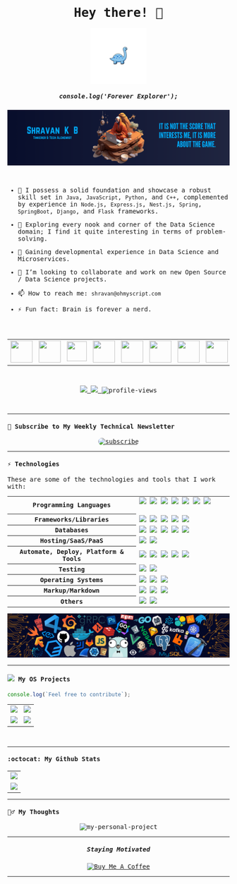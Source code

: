 <samp>
<p align="center">
  <h1 align="center">Hey there! 👋  </h1>
</p>

<p align="center">
  <img align="center" width="25%" src="/assets/dino.png" alt="header"/>
  <br>
  <h5 align="center">console.log('Forever Explorer');</h5>
</p>

<p align="center">
  <img src="assets/bannerv1.png" alt="Banner"/>
</p>


<br>

- 🔭 I possess a solid foundation and showcase a robust skill set in `Java`, `JavaScript`, `Python`, and `C++`, complemented by experience in `Node.js`, `Express.js`, `Nest.js`, `Spring`, `SpringBoot`, `Django`, and `Flask` frameworks.
  
- 🐾 Exploring every nook and corner of the Data Science domain; I find it quite interesting in terms of problem-solving.
  
- 🌱 Gaining developmental experience in Data Science and Microservices.
  
- 👯 I’m looking to collaborate and work on new Open Source / Data Science projects.
  
- 📫 How to reach me: `shravan@ohmyscript.com`
  
- ⚡ Fun fact: Brain is forever a nerd.

<br><br>

<table align="center">
  <tr>
    <td>
      <a title="Portfolio" href="https://ohmyscript.com/">
        <img src="https://iamskb258154309.files.wordpress.com/2020/07/cropped-circle-cropped.png" width="50" height="50" />
      </a>
    </td>
    <td>
      <a title="DEV.to" href="https://dev.to/shravan20">
        <img src="https://cdn3.iconfinder.com/data/icons/logos-and-brands-adobe/512/84_Dev-512.png" width="50" height="50" />
      </a>
    </td>
    <td>
      <a title="Medium" href="https://medium.com/@shravan20">
        <img src="https://cdn.mos.cms.futurecdn.net/uazw6gFQuEC29mxMM55Tpb-1200-80.jpg" width="45" height="45" />
      </a>
    </td>
    <td>
      <a title="LinkedIn" href="https://www.linkedin.com/in/shravan20/">
        <img src="https://cdn4.iconfinder.com/data/icons/social-media-and-logos-11/32/Logo_LinkedIn-512.png" width="50" height="50" />
      </a>
    </td>
    <td>
      <a title="Email" href="mailto:shravan@ohmyscript.com">
        <img src="https://cdn4.iconfinder.com/data/icons/social-media-and-logos-11/32/Logo_Gmail_envelope_letter_email-512.png" width="50" height="50" />
      </a>
    </td>
    <td>
      <a title="Stackoverflow" href="https://stackoverflow.com/users/11899809/shravan20">
        <img src="https://cdn0.iconfinder.com/data/icons/social-media-and-logos-11/32/logo_stackoverflow_Stack_overflow-512.png" width="50" height="50" />
      </a>
    </td>
    <td>
      <a title="Twitter" href="https://x.com/shravan20_">
        <img src="https://cdn2.iconfinder.com/data/icons/threads-by-instagram/24/x-logo-twitter-new-brand-contained-outline-64.png" width="50" height="50" />
      </a>
    </td>
    <td>
      <a title="Calendly" href="https://cal.com/shravan20">
        <img src="https://cdn4.iconfinder.com/data/icons/35-education-and-school-4/512/08_Calenday-512.png" width="50" height="50" />
      </a>
    </td>
</table>

<br>

<p align="center">
  <a href="https://github.com/shravan20" target="_blank">
    <img src="https://img.shields.io/github/followers/shravan20?label=Follow%20Me&style=social"/>
  </a>
  
  <a href="https://nervous-spruce-c3486.netlify.app/" target="_blank">
    <img src="https://img.shields.io/badge/check-portfolio-pink?style=flat-square&logo=jupyter&logoColor=red"/>
  </a>

  <img src="https://komarev.com/ghpvc/?username=shravan20&label=Profile+Views" alt="profile-views">
</p>




<br>

---


#### 💌 Subscribe to My Weekly Technical Newsletter


<p align="center">
<a href="https://newsletter.ohmyscript.com/" target="_blank"><img src="https://dev-to-uploads.s3.amazonaws.com/uploads/articles/bxkmbbensmp91vst5vm9.png" alt="subscribe" style="border-radius:10px;"></a>
</p>

---

#### ⚡ Technologies

These are some of the technologies and tools that I work with:

<table style="width:100%" align="center">
 <tr>
    <th>Programming Languages</th>
    <td> 
      <img src="https://img.shields.io/badge/-JavaScript-black?style=flat-square&logo=javascript" />
      <img src="https://img.shields.io/badge/-Nodejs-339933?style=flat-square&logo=Node.js&logoColor=white" />
      <img src="https://img.shields.io/badge/-TypeScript-007ACC?style=flat-square&logo=typescript&logoColor=white" />      
      <img src="https://img.shields.io/badge/-Java-007396?style=flat-square&logo=java" />
      <img src="https://img.shields.io/badge/-PHP-787CB5?style=flat-square&logo=PHP&logoColor=black" />
      <img src="https://img.shields.io/badge/-C++-787CB5?style=flat-square&logo=c%2B%2B&logoColor=Crayola" />
      <img src="https://img.shields.io/badge/-Python-ffff47?style=flat-square&logo=python" />      
   </td>
  </tr>
  <tr>
    <th>Frameworks/Libraries</th>
    <td>
      <img src="https://img.shields.io/badge/-Express.js-000000?style=flat-square&logo=express&logoColor=white" />
      <img src="https://img.shields.io/badge/-NestJS-black?style=flat-square&logo=nestjs&logoColor=red" />
      <img src="https://img.shields.io/badge/Spring_Boot-grey.svg?&style=flat-square&logo=spring-boot&logoColor=light-green" />
      <img src="https://img.shields.io/badge/-React.js-black?style=flat-square&logo=react&logoColor=Crayola" />
      <img src="https://img.shields.io/badge/-redux-black?style=flat-square&logo=redux&logoColor=violet" />
    </td>
  </tr>
  <tr>
    <th>Databases</th>
    <td>
      <img src="https://img.shields.io/badge/-MongoDB-black?style=flat-square&logo=mongodb" />
      <img src="https://img.shields.io/badge/PostgreSQL-316192.svg?&style=flat-square&logo=postgresql&logoColor=white" />
      <img src="https://img.shields.io/badge/-MySQL-4479A1?style=flat-square&logo=mysql&logoColor=white" />
      <img src="https://img.shields.io/badge/SQLite-07405E?style=flat-square&logo=sqlite&logoColor=white" />
      <img src="https://img.shields.io/badge/-Redis-DC382D?style=flat-square&logo=redis&logoColor=white" />
    </td>
  </tr>
  <tr>
    <th>Hosting/SaaS/PaaS</th>
    <td>
      <img src="https://img.shields.io/badge/Firebase-FFCA28?style=flat-square&logo=firebase&logoColor=white" />
      <img src="https://img.shields.io/badge/heroku%20-%23430098.svg?&style=flat-square&logo=heroku&logoColor=white" />
    </td>
  </tr>
  <tr>
    <th>Automate, Deploy, Platform & Tools</th>
    <td>
      <img src="https://img.shields.io/badge/-Docker-2496ED?style=flat-square&logo=docker&logoColor=white" />
      <img src="https://img.shields.io/badge/-Jenkins-DC382D?style=flat-square&logo=jenkins&logoColor=white" />
      <img src="https://img.shields.io/badge/-Git-black?style=flat-square&logo=git" /> 
      <img src="https://img.shields.io/badge/nginx%20-%23009639.svg?&style=flat-square&logo=nginx&logoColor=white" /> 
      <img src="https://img.shields.io/badge/-GitHub-181717?style=flat-square&logo=github" />
    </td>
  </tr>
  <tr>
    <th>Testing</th>
    <td>
      <img src="https://img.shields.io/badge/-Mocha-%238D6748?style=flat-square&logo=mocha&logoColor=white" />
      <img src="https://img.shields.io/badge/Junit5-25A162.svg?&style=flat-square&logo=postgresql&logoColor=white" />
    </td>
  </tr>
  <tr>
    <th>Operating Systems</th>
    <td>
      <img src="https://img.shields.io/badge/Linux-FCC624?style=flat-square&logo=linux&logoColor=black" />
      <img src="https://img.shields.io/badge/Windows-0078D6?style=flat-square&logo=windows&logoColor=white" />
      <img src="https://img.shields.io/badge/mac%20os-000000.svg?&style=flat-square&logo=apple&logoColor=white" />
    </td>
  </tr>
  <tr>
    <th>Markup/Markdown</th>
    <td>
      <img src="https://img.shields.io/badge/-HTML5-E34F26?style=flat-square&logo=html5&logoColor=white" />
      <img src="https://img.shields.io/badge/Markdown-%23000000.svg?&style=flat-square&logo=markdown&logoColor=white" />
      <img src="https://img.shields.io/badge/-CSS3-1572B6?style=flat-square&logo=css3" />
    </td>
  </tr>
  <tr>
    <th>Others</th>
    <td>
      <img src="https://img.shields.io/badge/-RaspberryPi-C51A4A?style=flat-square&logo=raspberry-pi&logoColor=white" />
      <img src="https://img.shields.io/badge/-Arduino-00979D?style=flat-square&logo=Arduino&logoColor=white" />
    </td>
  </tr>
  
</table>


<p align="center">
  <img src="assets/header.png" alt="header"/>
</p>


---

#### <img src="https://media.giphy.com/media/WUlplcMpOCEmTGBtBW/giphy.gif" width="30"> My OS Projects  

```javascript
console.log(`Feel free to contribute`);
```

<table style="width:100%" align="center">
  <tr>
    <td>
      <a href="https://github.com/shravan20/LearningResources">
        <img src="https://github-readme-stats.vercel.app/api/pin/?username=shravan20&repo=LearningResources&theme=algolia" />
      </a>
    </td>
    <td>
      <a href="https://github.com/shravan20/github-readme-quotes">
        <img src="https://github-readme-stats.vercel.app/api/pin/?username=shravan20&repo=github-readme-quotes&theme=algolia" />
      </a>
    </td>
  </tr>
  <tr>
    <td>
      <a href="https://github.com/shravan20/software-installation-guides">
        <img src="https://github-readme-stats.vercel.app/api/pin/?username=shravan20&repo=software-installation-guides&theme=algolia" />
      </a>
    </td>
    <td>
      <a href="https://github.com/idodav/sharkio">
        <img src="https://github-readme-stats.vercel.app/api/pin/?username=idodav&repo=sharkio&theme=algolia" />
      </a>
    </td>
  </tr>
</table>


<br>


---

#### :octocat:  My Github Stats

<table align="center">
  <tr>
    <td align="center">
      <a href="https://github.com/shravan20">
        <img src="https://github-readme-stats.vercel.app/api?username=shravan20&show_icons=true&theme=algolia" />
      </a>
    </td>
  </tr>
  <tr>
    <td align="center">
      <a href="https://github.com/shravan20">
        <img src="https://github-readme-streak-stats.herokuapp.com/?user=shravan20&theme=algolia#version3" />
      </a>
    </td>
  </tr>
</table>


---

#### :lotus_position_man: My Thoughts

<p align="center">
  <img src="http://34.168.217.81:3004/quote?&theme=algolia&quotesUrl=https://gist.githubusercontent.com/shravan20/3675eec603b22134e185e50e6fa3ef72/raw/911d1ea7f320cfb6d8826ef5ad24ab9975772d3d/quotes.json" alt="my-personal-project"/>
</p>


---

<p align="center">
  <h5 align="center"> Staying Motivated </h5>
</p>

<p align="center">
<a href="https://www.buymeacoffee.com/shravan20" target="_blank"><img src="https://img.buymeacoffee.com/button-api/?text=Buy me a book&emoji=📖&slug=dexplorer&button_colour=ff7e38&font_colour=000000&font_family=Cookie&outline_colour=000000&coffee_colour=FFDD00" alt="Buy Me A Coffee" height="10%" width="20%" ></a>
</p>

---

</samp>
